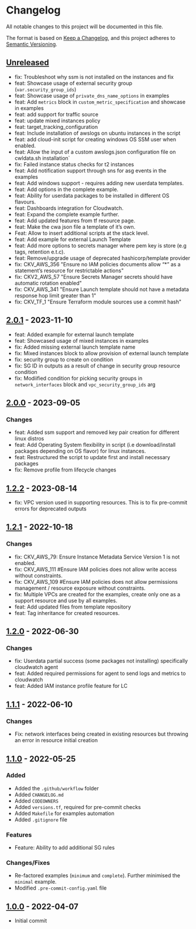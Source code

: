 # Changelog
All notable changes to this project will be documented in this file.

The format is based on [Keep a Changelog](https://keepachangelog.com/en/1.0.0/),
and this project adheres to [Semantic Versioning](https://semver.org/spec/v2.0.0.html).

## [Unreleased]

- fix: Troubleshoot why ssm is not installed on the instances and fix
- feat: Showcase usage of external security group (`var.security_group_ids`)
- feat: Showcase usage of `private_dns_name_options` in examples
- feat: Add `metrics` block in `custom_metric_specification` and showcase in examples
- feat: add support for traffic source
- feat: update mixed instances policy
- feat: target_tracking_configuration
- feat: Include installation of awslogs on ubuntu instances in the script
- feat: add cloud-init script for creating windows OS SSM user when enabled.
- feat: Allow the input of a custom awslogs.json configuration file on cwldata.sh installation`
- fix: Failed instance status checks for t2 instances
- feat: Add notification support through sns for asg events in the examples
- feat: Add windows support - requires adding new userdata templates.
- feat: Add options in the complete example.
- feat: Ability for userdata packages to be installed in different OS flavours.
- feat: Dashboards integration for Cloudwatch.
- feat: Expand the complete example further.
- feat: Add updated features from tf resource page.
- feat: Make the cwa json file a template of it’s own.
- Feat: Allow to insert additional scripts at the stack level.
- feat: Add example for external Launch Template
- feat: Add more options to secrets manager where pem key is store (e.g tags, retention e.t.c).
- feat: Remove/upgrade usage of deprecated hashicorp/template provider
- fix: CKV_AWS_356 "Ensure no IAM policies documents allow “*” as a statement’s resource for restrictable actions"
- fix: CKV2_AWS_57 "Ensure Secrets Manager secrets should have automatic rotation enabled"
- fix: CKV_AWS_341 "Ensure Launch template should not have a metadata response hop limit greater than 1"
- fix: CKV_TF_1 "Ensure Terraform module sources use a commit hash"

##  [2.0.1] - 2023-11-10
- feat: Added example for external launch template
- feat: Showcased usage of mixed instances in examples
- fix: Added missing external launch template name
- fix: Mixed instances block to allow provision of external launch template
- fix: security group to create on condition
- fix: SG ID in outputs as a result of change in security group resource condition
- fix: Modiified condition for picking security groups in `network_interfaces` block and `vpc_security_group_ids` arg


##  [2.0.0] - 2023-09-05
### Changes
- feat: Added ssm support and removed key pair creation for different linux distros
- feat: Add Operating System flexibility in script (i.e download/install packages depending on OS flavor) for linux instances.
- feat: Restructured the script to update first and install necessary packages
- fix: Remove profile from lifecycle changes

## [1.2.2] - 2023-08-14
- fix: VPC version used in supporting resources. This is to fix pre-commit errors for deprecated outputs

## [1.2.1] - 2022-10-18
### Changes
- fix: CKV_AWS_79: Ensure Instance Metadata Service Version 1 is not enabled.
- fix: CKV_AWS_111 #Ensure IAM policies does not allow write access without constraints.
- fix: CKV_AWS_109 #Ensure IAM policies does not allow permissions management / resource exposure without constraints.
- fix: Multiple VPCs are created for the examples, create only one as a support resource and use by all examples.
- feat: Add updated files from template repository
- feat: Tag inheritance for created resources.

## [1.2.0] - 2022-06-30
### Changes
- fix: Userdata partial success (some packages not installing) specifically cloudwatch agent
- feat: Added required permissions for agent to send logs and metrics to cloudwatch
- feat: Added IAM instance profile feature for LC

## [1.1.1] - 2022-06-10
### Changes
- Fix: network interfaces being created in existing resources but throwing an error in resource initial creation

## [1.1.0] - 2022-05-25
### Added
- Added the `.github/workflow` folder
- Added `CHANGELOG.md`
- Added `CODEOWNERS`
- Added `versions.tf`, required for pre-commit checks
- Added `Makefile` for examples automation
- Added `.gitignore` file

### Features
- Feature: Ability to add additional SG rules

### Changes/Fixes
- Re-factored examples (`minimum` and `complete`). Further minimised the `minimal` example.
- Modified `.pre-commit-config.yaml` file

## [1.0.0] - 2022-04-07
- Initial commit


[Unreleased]: https://github.com/boldlink/terraform-aws-autoscaling/compare/2.0.1...HEAD

[2.0.1]: https://github.com/boldlink/terraform-aws-autoscaling/releases/tag/2.0.1
[2.0.0]: https://github.com/boldlink/terraform-aws-autoscaling/releases/tag/2.0.0
[1.2.2]: https://github.com/boldlink/terraform-aws-autoscaling/releases/tag/1.2.2
[1.2.1]: https://github.com/boldlink/terraform-aws-autoscaling/releases/tag/1.2.1
[1.2.0]: https://github.com/boldlink/terraform-aws-autoscaling/releases/tag/1.2.0
[1.1.1]: https://github.com/boldlink/terraform-aws-autoscaling/releases/tag/1.1.1
[1.1.0]: https://github.com/boldlink/terraform-aws-autoscaling/releases/tag/1.1.0
[1.0.0]: https://github.com/boldlink/terraform-aws-autoscaling/releases/tag/1.0.0
